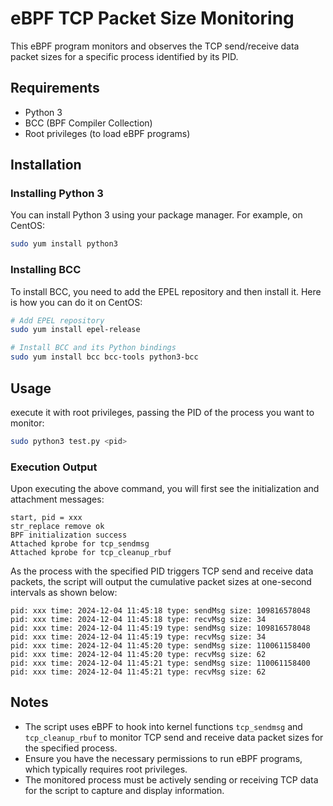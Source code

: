 # eBPF TCP Packet Size Monitoring

This eBPF program monitors and observes the TCP send/receive data packet sizes for a specific process identified by its PID. 

## Requirements

- Python 3
- BCC (BPF Compiler Collection)
- Root privileges (to load eBPF programs)

## Installation

### Installing Python 3

You can install Python 3 using your package manager. For example, on CentOS:

```sh
sudo yum install python3
```

### Installing BCC

To install BCC, you need to add the EPEL repository and then install it. Here is how you can do it on CentOS:

```sh
# Add EPEL repository
sudo yum install epel-release

# Install BCC and its Python bindings
sudo yum install bcc bcc-tools python3-bcc
```

## Usage

execute it with root privileges, passing the PID of the process you want to monitor:

```sh
sudo python3 test.py <pid>
```

### Execution Output

Upon executing the above command, you will first see the initialization and attachment messages:

```
start, pid = xxx
str_replace remove ok
BPF initialization success
Attached kprobe for tcp_sendmsg
Attached kprobe for tcp_cleanup_rbuf
```

As the process with the specified PID triggers TCP send and receive data packets, the script will output the cumulative packet sizes at one-second intervals as shown below:

```
pid: xxx time: 2024-12-04 11:45:18 type: sendMsg size: 109816578048
pid: xxx time: 2024-12-04 11:45:18 type: recvMsg size: 34
pid: xxx time: 2024-12-04 11:45:19 type: sendMsg size: 109816578048
pid: xxx time: 2024-12-04 11:45:19 type: recvMsg size: 34
pid: xxx time: 2024-12-04 11:45:20 type: sendMsg size: 110061158400
pid: xxx time: 2024-12-04 11:45:20 type: recvMsg size: 62
pid: xxx time: 2024-12-04 11:45:21 type: sendMsg size: 110061158400
pid: xxx time: 2024-12-04 11:45:21 type: recvMsg size: 62
```

## Notes

- The script uses eBPF to hook into kernel functions `tcp_sendmsg` and `tcp_cleanup_rbuf` to monitor TCP send and receive data packet sizes for the specified process.
- Ensure you have the necessary permissions to run eBPF programs, which typically requires root privileges.
- The monitored process must be actively sending or receiving TCP data for the script to capture and display information.
